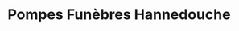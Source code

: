 ---
title: "Pompes Funèbres Hannedouche"
url: /saint-valery-sur-somme/pompes-funebres-hannedouche/
shop: Bestattungen
---